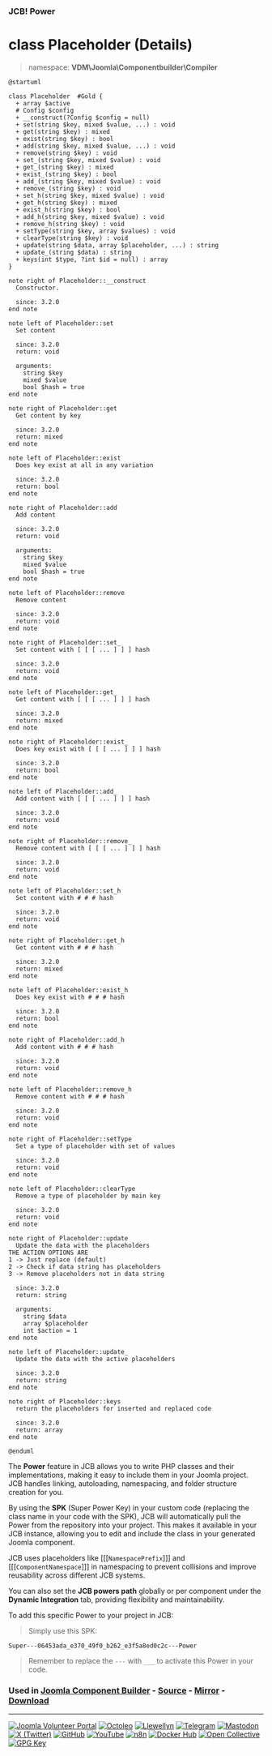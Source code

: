 ### JCB! Power
# class Placeholder (Details)
> namespace: **VDM\Joomla\Componentbuilder\Compiler**

```uml
@startuml

class Placeholder  #Gold {
  + array $active
  # Config $config
  + __construct(?Config $config = null)
  + set(string $key, mixed $value, ...) : void
  + get(string $key) : mixed
  + exist(string $key) : bool
  + add(string $key, mixed $value, ...) : void
  + remove(string $key) : void
  + set_(string $key, mixed $value) : void
  + get_(string $key) : mixed
  + exist_(string $key) : bool
  + add_(string $key, mixed $value) : void
  + remove_(string $key) : void
  + set_h(string $key, mixed $value) : void
  + get_h(string $key) : mixed
  + exist_h(string $key) : bool
  + add_h(string $key, mixed $value) : void
  + remove_h(string $key) : void
  + setType(string $key, array $values) : void
  + clearType(string $key) : void
  + update(string $data, array $placeholder, ...) : string
  + update_(string $data) : string
  + keys(int $type, ?int $id = null) : array
}

note right of Placeholder::__construct
  Constructor.

  since: 3.2.0
end note

note left of Placeholder::set
  Set content

  since: 3.2.0
  return: void
  
  arguments:
    string $key
    mixed $value
    bool $hash = true
end note

note right of Placeholder::get
  Get content by key

  since: 3.2.0
  return: mixed
end note

note left of Placeholder::exist
  Does key exist at all in any variation

  since: 3.2.0
  return: bool
end note

note right of Placeholder::add
  Add content

  since: 3.2.0
  return: void
  
  arguments:
    string $key
    mixed $value
    bool $hash = true
end note

note left of Placeholder::remove
  Remove content

  since: 3.2.0
  return: void
end note

note right of Placeholder::set_
  Set content with [ [ [ ... ] ] ] hash

  since: 3.2.0
  return: void
end note

note left of Placeholder::get_
  Get content with [ [ [ ... ] ] ] hash

  since: 3.2.0
  return: mixed
end note

note right of Placeholder::exist_
  Does key exist with [ [ [ ... ] ] ] hash

  since: 3.2.0
  return: bool
end note

note left of Placeholder::add_
  Add content with [ [ [ ... ] ] ] hash

  since: 3.2.0
  return: void
end note

note right of Placeholder::remove_
  Remove content with [ [ [ ... ] ] ] hash

  since: 3.2.0
  return: void
end note

note left of Placeholder::set_h
  Set content with # # # hash

  since: 3.2.0
  return: void
end note

note right of Placeholder::get_h
  Get content with # # # hash

  since: 3.2.0
  return: mixed
end note

note left of Placeholder::exist_h
  Does key exist with # # # hash

  since: 3.2.0
  return: bool
end note

note right of Placeholder::add_h
  Add content with # # # hash

  since: 3.2.0
  return: void
end note

note left of Placeholder::remove_h
  Remove content with # # # hash

  since: 3.2.0
  return: void
end note

note right of Placeholder::setType
  Set a type of placeholder with set of values

  since: 3.2.0
  return: void
end note

note left of Placeholder::clearType
  Remove a type of placeholder by main key

  since: 3.2.0
  return: void
end note

note right of Placeholder::update
  Update the data with the placeholders
THE ACTION OPTIONS ARE
1 -> Just replace (default)
2 -> Check if data string has placeholders
3 -> Remove placeholders not in data string

  since: 3.2.0
  return: string
  
  arguments:
    string $data
    array $placeholder
    int $action = 1
end note

note left of Placeholder::update_
  Update the data with the active placeholders

  since: 3.2.0
  return: string
end note

note right of Placeholder::keys
  return the placeholders for inserted and replaced code

  since: 3.2.0
  return: array
end note

@enduml
```

The **Power** feature in JCB allows you to write PHP classes and their implementations,
making it easy to include them in your Joomla project. JCB handles linking, autoloading,
namespacing, and folder structure creation for you.

By using the **SPK** (Super Power Key) in your custom code (replacing the class name
in your code with the SPK), JCB will automatically pull the Power from the repository
into your project. This makes it available in your JCB instance, allowing you to edit
and include the class in your generated Joomla component.

JCB uses placeholders like [[[`NamespacePrefix`]]] and [[[`ComponentNamespace`]]] in
namespacing to prevent collisions and improve reusability across different JCB systems.

You can also set the **JCB powers path** globally or per component under the
**Dynamic Integration** tab, providing flexibility and maintainability.

To add this specific Power to your project in JCB:

> Simply use this SPK:
```
Super---06453ada_e370_49f0_b262_e3f5a8ed0c2c---Power
```
> Remember to replace the `---` with `___` to activate this Power in your code.

### Used in [Joomla Component Builder](https://www.joomlacomponentbuilder.com) - [Source](https://git.vdm.dev/joomla/Component-Builder) - [Mirror](https://github.com/vdm-io/Joomla-Component-Builder) - [Download](https://git.vdm.dev/joomla/pkg-component-builder/releases)

---
[![Joomla Volunteer Portal](https://img.shields.io/badge/-Joomla-gold?logo=joomla)](https://volunteers.joomla.org/joomlers/1396-llewellyn-van-der-merwe "Join Llewellyn on the Joomla Volunteer Portal: Shaping the Future Together!") [![Octoleo](https://img.shields.io/badge/-Octoleo-black?logo=linux)](https://git.vdm.dev/octoleo "--quiet") [![Llewellyn](https://img.shields.io/badge/-Llewellyn-ffffff?logo=gitea)](https://git.vdm.dev/Llewellyn "Collaborate and Innovate with Llewellyn on Git: Building a Better Code Future!") [![Telegram](https://img.shields.io/badge/-Telegram-blue?logo=telegram)](https://t.me/Joomla_component_builder "Join Llewellyn and the Community on Telegram: Building Joomla Components Together!") [![Mastodon](https://img.shields.io/badge/-Mastodon-9e9eec?logo=mastodon)](https://joomla.social/@llewellyn "Connect and Engage with Llewellyn on Joomla Social: Empowering Communities, One Post at a Time!") [![X (Twitter)](https://img.shields.io/badge/-X-black?logo=x)](https://x.com/llewellynvdm "Join the Conversation with Llewellyn on X: Where Ideas Take Flight!") [![GitHub](https://img.shields.io/badge/-GitHub-181717?logo=github)](https://github.com/Llewellynvdm "Build, Innovate, and Thrive with Llewellyn on GitHub: Turning Ideas into Impact!") [![YouTube](https://img.shields.io/badge/-YouTube-ff0000?logo=youtube)](https://www.youtube.com/@OctoYou "Explore, Learn, and Create with Llewellyn on YouTube: Your Gateway to Inspiration!") [![n8n](https://img.shields.io/badge/-n8n-black?logo=n8n)](https://n8n.io/creators/octoleo "Effortless Automation and Impactful Workflows with Llewellyn on n8n!") [![Docker Hub](https://img.shields.io/badge/-Docker-grey?logo=docker)](https://hub.docker.com/u/llewellyn "Llewellyn on Docker: Containerize Your Creativity!") [![Open Collective](https://img.shields.io/badge/-Donate-green?logo=opencollective)](https://opencollective.com/joomla-component-builder "Donate towards JCB: Help Llewellyn financially so he can continue developing this great tool!") [![GPG Key](https://img.shields.io/badge/-GPG-blue?logo=gnupg)](https://git.vdm.dev/Llewellyn/gpg "Unlock Trust and Security with Llewellyn's GPG Key: Your Gateway to Verified Connections!")